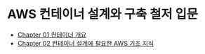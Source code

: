 # AWS 컨테이너 설계와 구축 철저 입문
- [Chapter 01 컨테이너 개요](01.container-overview.md)
- [Chapter 02 컨테이너 설계에 필요한 AWS 기초 지식](02.aws-container-basic.md)
